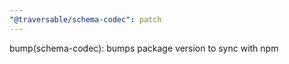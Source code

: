 ```yaml
---
"@traversable/schema-codec": patch
---
```


bump(schema-codec): bumps package version to sync with npm

